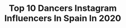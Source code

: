 ---
title: Top 10 Dancers Instagram Influencers In Spain In 2020
description: >-
  Find top dancers Instagram influencers in Spain in 2020. Most popular hashtags: #dance #heels #barcelona #sexy.
platform: Instagram
profiles:
  - username: "quiqueegonzalez"
    fullname: >-
      •Quique González•
    location: "Spain"
    followers: 2168
    engagement: 2433
    commentsToLikes: 0.130975
    id: ck6udnmvym4qs0j71qg03adil
    verified: false
    hashtags: ""
  - username: "sifercypher"
    fullname: >-
      SIFER
    location: "Spain"
    followers: 2765
    engagement: 2037
    commentsToLikes: 0.138580
    id: ck55l71fk0wq70i11s77bh8cx
    verified: false
    hashtags: "#canaryisland, #battle, #funk, #expottato"
  - username: "itslaiafidalgo"
    fullname: >-
      L A I A   F I D A L G O
    location: "Spain"
    followers: 27811
    engagement: 1399
    commentsToLikes: 0.032357
    id: ck5cdgjzrj56o0i118eon8b58
    verified: false
    hashtags: "#moradochallenge, #reggaeton, #badbunny, #bailoencasa"
  - username: "angel__lara"
    fullname: >-
      Angel Lara
    location: "Spain"
    followers: 7236
    engagement: 1747
    commentsToLikes: 0.025242
    id: ck5zkjfzpjl8i0i14vk86uxdt
    verified: false
    hashtags: "#tbt"
  - username: "gonzalo_alnso"
    fullname: >-
      Gonzalo Alonso
    location: "Spain"
    followers: 5257
    engagement: 1579
    commentsToLikes: 0.032334
    id: ck6tntjv0ajli0j71dg5cjeip
    verified: false
    hashtags: "#absolutmanifesto20"
  - username: "maribel_del_pino"
    fullname: >-
      Maribel Del Pino Perez
    location: "Spain"
    followers: 30609
    engagement: 708
    commentsToLikes: 0.016982
    id: ck5hoqzjkq2f30i11tid8sgx2
    verified: false
    hashtags: "#studio, #arte, #unpocodepostu, #party"
  - username: "benjipoirier"
    fullname: >-
      Benji Poirier
    location: "Spain"
    followers: 51154
    engagement: 594
    commentsToLikes: 0.024138
    id: ck139lp23lxvu0i19rzzaufqo
    verified: false
    hashtags: "#instatravel, #cndontour, #gayabs, #gaykiss"
  - username: "caroline_caroline_blg"
    fullname: >-
      C A R O L
    location: "Spain"
    followers: 41020
    engagement: 178
    commentsToLikes: 0.062527
    id: ck5zywk34anmu0i14bwklxlxy
    verified: false
    hashtags: "#perfilador, #bailes, #disfraz, #style"
  - username: "jeisantana"
    fullname: >-
      • Jennifer Santana •
    location: "Spain"
    followers: 9507
    engagement: 957
    commentsToLikes: 0.037350
    id: ck6u6hzoufpc30j71cewx0ro5
    verified: false
    hashtags: "#playtour, #stage, #captions, #happywomensday"
  - username: "raymondnaval"
    fullname: >-
      Raymond Naval
    location: "Spain"
    followers: 37616
    engagement: 817
    commentsToLikes: 0.011768
    id: ck55k5k6ryilj0i11e3t5kvaw
    verified: true
    hashtags: ""
---